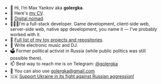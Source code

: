 - 👋 Hi, I’m Max Yankov aka **golergka**.
- 🫣 Here's [my CV](Max%20Yankov%20-%20CV.pdf).
- 🏡 [Digital nomad](https://nomadlist.com/@golergka).
- 👨🏻‍💻I’m a full-stack developer. Game development, client-side web, server-side web, native app development, you name it — I've probably worked with it.
- 🌱 [Full list of my toy projects and repositories](my-repositories.md).
- 💞️ Write electronic music and DJ.
- 🗳 Former political activist in Russia (while public politics was still possible there).
- 📫 Best way to reach me is on Telegram: [@golergka](http://t.me/golergka)
- 📧 You can also use [golergka@gmail.com](mailto:golergka@gmail.com)
- 🇺🇦 [Support Ukraine in its fight against Russian aggression!](https://savelife.in.ua/en/donate-en/)

<!---
golergka/golergka is a ✨ special ✨ repository because its `README.md` (this file) appears on your GitHub profile.
You can click the Preview link to take a look at your changes.
--->
